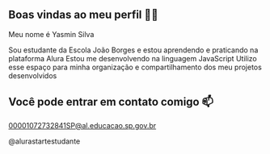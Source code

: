 ## Boas vindas ao meu perfil 💙💙
Meu nome é Yasmin Silva

Sou estudante da Escola João Borges e estou aprendendo e praticando na plataforma Alura
Estou me desenvolvendo na linguagem JavaScript
Utilizo esse espaço para minha organização e compartilhamento dos meu projetos desenvolvidos

## Você pode entrar em contato comigo 📫
00001072732841SP@al.educacao.sp.gov.br

@alurastartestudante


